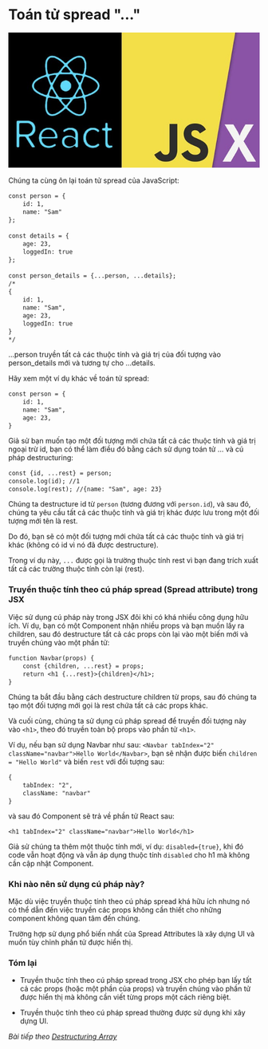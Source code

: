 # Toán tử spread "..."

![Create-HTML-1](images/ss8.jpg) 

Chúng ta cùng ôn lại toán tử spread của JavaScript:

```
const person = {
    id: 1,
    name: "Sam"
};

const details = {
    age: 23,
    loggedIn: true
};

const person_details = {...person, ...details};
/*
{
    id: 1,
    name: "Sam",
    age: 23,
    loggedIn: true
}
*/
```

...person truyền tất cả các thuộc tính và giá trị của đối tượng vào person_details mới và tương tự cho ...details.

Hãy xem một ví dụ khác về toán tử spread:

```
const person = {
    id: 1,
    name: "Sam",
    age: 23,
}
```

Giả sử bạn muốn tạo một đối tượng mới chứa tất cả các thuộc tính và giá trị ngoại trừ id, bạn có thể làm điều đó bằng cách sử dụng toán tử ... và cú pháp destructuring:

```
const {id, ...rest} = person;
console.log(id); //1
console.log(rest); //{name: "Sam", age: 23}
```

Chúng ta destructure id từ `person` (tương đương với `person.id`), và sau đó, chúng ta yêu cầu tất cả các thuộc tính và giá trị khác được lưu trong một đối tượng mới tên là rest.

Do đó, bạn sẽ có một đối tượng mới chứa tất cả các thuộc tính và giá trị khác (không có id vì nó đã được destructure).

Trong ví dụ này, `...` được gọi là trường thuộc tính rest vì bạn đang trích xuất tất cả các trường thuộc tính còn lại (rest).

### Truyền thuộc tính theo cú pháp spread (Spread attribute) trong JSX

Việc sử dụng cú pháp này trong JSX đôi khi có khá nhiều công dụng hữu ích. Ví dụ, bạn có một Component nhận nhiều props và bạn muốn lấy ra children, sau đó destructure tất cả các props còn lại vào một biến mới và truyền chúng vào một phần tử:

```
function Navbar(props) {
    const {children, ...rest} = props;
    return <h1 {...rest}>{children}</h1>;
}
```

Chúng ta bắt đầu bằng cách destructure children từ props, sau đó chúng ta tạo một đối tượng mới gọi là rest chứa tất cả các props khác.

Và cuối cùng, chúng ta sử dụng cú pháp spread để truyền đối tượng này vào `<h1>`, theo đó truyền toàn bộ props vào phần tử `<h1>`.

Ví dụ, nếu bạn sử dụng Navbar như sau: `<Navbar tabIndex="2" className="navbar">Hello World</Navbar>`, bạn sẽ nhận được biến `children = "Hello World"` và biến `rest` với đối tượng sau:

```
{
    tabIndex: "2",
    className: "navbar"
}
```

và sau đó Component sẽ trả về phần tử React sau:

```
<h1 tabIndex="2" className="navbar">Hello World</h1>
```

Giả sử chúng ta thêm một thuộc tính mới, ví dụ: `disabled={true}`, khi đó code vẫn hoạt động và vẫn áp dụng thuộc tính `disabled` cho h1 mà không cần cập nhật Component.

### Khi nào nên sử dụng cú pháp này?

Mặc dù việc truyền thuộc tính theo cú pháp spread khá hữu ích nhưng nó có thể dẫn đến việc truyền các props không cần thiết cho những component không quan tâm đến chúng.

Trường hợp sử dụng phổ biến nhất của Spread Attributes là xây dựng UI và muốn tùy chỉnh phần tử được hiển thị.

### Tóm lại

- Truyền thuộc tính theo cú pháp spread trong JSX cho phép bạn lấy tất cả các props (hoặc một phần của props) và truyền chúng vào phần tử được hiển thị mà không cần viết từng props một cách riêng biệt.

- Truyền thuộc tính theo cú pháp spread thường được sử dụng khi xây dựng UI.

*Bài tiếp theo [Destructuring Array](/lesson/session/session_27_destructuring_array.md)*